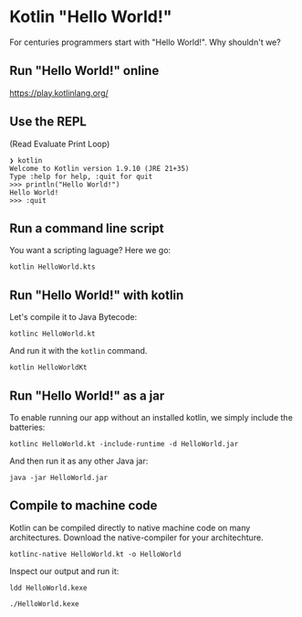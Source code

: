 # Kotlin "Hello World!"

For centuries programmers start with "Hello World!". Why shouldn't we?

## Run "Hello World!" online

https://play.kotlinlang.org/

## Use the REPL
(Read Evaluate Print Loop)

```shell
❯ kotlin
Welcome to Kotlin version 1.9.10 (JRE 21+35)
Type :help for help, :quit for quit
>>> println("Hello World!")
Hello World!
>>> :quit
```

## Run a command line script

You want a scripting laguage? Here we go:

```
kotlin HelloWorld.kts
```

## Run "Hello World!" with kotlin

Let's compile it to Java Bytecode:
```shell
kotlinc HelloWorld.kt
```

And run it with the `kotlin` command.
```shell
kotlin HelloWorldKt
```

## Run "Hello World!" as a jar

To enable running our app without an installed kotlin, we simply include the batteries:

```shell
kotlinc HelloWorld.kt -include-runtime -d HelloWorld.jar
```

And then run it as any other Java jar:
```shell
java -jar HelloWorld.jar
```

## Compile to machine code

Kotlin can be compiled directly to native machine code on many architectures. Download the native-compiler for your architechture.

```shell
kotlinc-native HelloWorld.kt -o HelloWorld
```

Inspect our output and run it:
```shell
ldd HelloWorld.kexe
```

```shell
./HelloWorld.kexe
```

